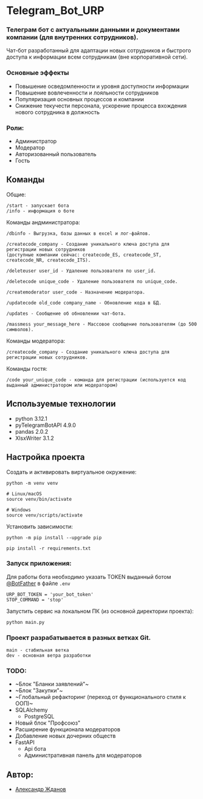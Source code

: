 # Telegram_Bot_URP
### Телеграм бот с актуальными данными и документами компании (для внутренних сотрудников).

Чат-бот разработанный для адаптации новых сотрудников и быстрого доступа к информации всем сотрудникам (вне корпоративной сети).

### Основные эффекты
- Повышение осведомленности и уровня доступности информации
- Повышение вовлеченности и лояльности сотрудников
- Популяризация основных процессов и компании
- Снижение текучести персонала, ускорение процесса вхождения нового сотрудника в должность

### Роли:
- Администратор
- Модератор
- Авторизованный пользователь
- Гость

## Команды
Общие:
```
/start - запускает бота
/info - информация о боте
```

Команды андминистратора:
```
/dbinfo - Выгрузка, базы данных в excel и лог-файлов.
```
```
/createcode_company - Создание уникального ключа доступа для регистрации новых сотрудников 
(доступные компании сейчас: createcode_ES, createcode_ST, createcode_NR, createcode_ITS).
```
```
/deleteuser user_id - Удаление пользователя по user_id.
```
```
/deletecode unique_code - Удаление пользователя по unique_code.
```
```
/createmoderator user_code - Назначение модератора.
```
```
/updatecode old_code company_name - Обновление кода в БД.
```
```
/updates - Сообщение об обновлении чат-бота.
```
```
/massmess your_message_here - Массовое сообщение пользователям (до 500 символов).

```

Команды модератора:
```
/createcode_company - Создание уникального ключа доступа для регистрации новых сотрудников.
```

Команды гостя:
```
/code your_unique_code - команда для регистрации (используется код выданный администратором или модератором)
```


## Используемые технологии
- python 3.12.1
- pyTelegramBotAPI 4.9.0
- pandas 2.0.2
- XlsxWriter 3.1.2

## Настройка проекта

Cоздать и активировать виртуальное окружение:
```
python -m venv venv
```
```
# Linux/macOS
source venv/bin/activate
```
```
# Windows
source venv/scripts/activate
```
Установить зависимости:
```
python -m pip install --upgrade pip
```
```
pip install -r requirements.txt
```

### Запуск приложения:

Для работы бота необходимо указать TOKEN выданный ботом [@BotFather](https://telegram.me/BotFather) в файле `.env`
```
URP_BOT_TOKEN = 'your_bot_token'
STOP_COMMAND = 'stop'
```

Запустить сервис на локальном ПК (из основной директории проекта):
```
python main.py
```

### Проект разрабатывается в разных ветках Git.
```
main - стабильная ветка
dev - основная ветра разработки
```

### TODO:
- ~Блок "Бланки заявлений"~
- ~Блок "Закупки"~
- ~Глобальный рефакторинг (переход от функционального стиля к ООП)~
- SQLAlchemy
    - PostgreSQL
- Новый блок "Профсоюз"
- Расширение функционала модераторов
- Добавление новых дочерних обществ
- FastAPI
    - Api бота
    - Административная панель для модераторов


## Автор:
- [Александр Жданов ](https://github.com/ZhdanovAM72)
